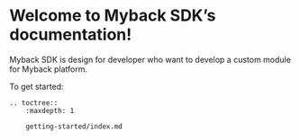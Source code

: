# Welcome to Myback SDK’s documentation!
Myback SDK is design for developer who want to develop a custom module for Myback platform.

To get started: 
```{eval-rst}
.. toctree::
    :maxdepth: 1

    getting-started/index.md
```

